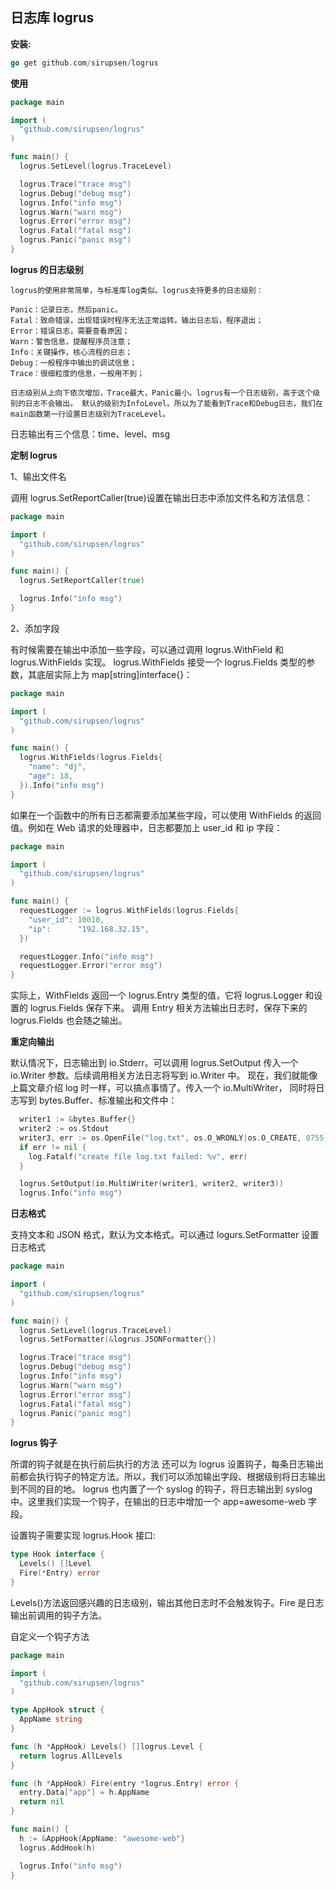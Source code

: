## 日志库 logrus

**安装:**

```go
go get github.com/sirupsen/logrus

```

**使用**

```go
package main

import (
  "github.com/sirupsen/logrus"
)

func main() {
  logrus.SetLevel(logrus.TraceLevel)

  logrus.Trace("trace msg")
  logrus.Debug("debug msg")
  logrus.Info("info msg")
  logrus.Warn("warn msg")
  logrus.Error("error msg")
  logrus.Fatal("fatal msg")
  logrus.Panic("panic msg")
}
```

**logrus 的日志级别**

```
logrus的使用非常简单，与标准库log类似。logrus支持更多的日志级别：

Panic：记录日志，然后panic。
Fatal：致命错误，出现错误时程序无法正常运转。输出日志后，程序退出；
Error：错误日志，需要查看原因；
Warn：警告信息，提醒程序员注意；
Info：关键操作，核心流程的日志；
Debug：一般程序中输出的调试信息；
Trace：很细粒度的信息，一般用不到；

日志级别从上向下依次增加，Trace最大，Panic最小。logrus有一个日志级别，高于这个级别的日志不会输出。 默认的级别为InfoLevel。所以为了能看到Trace和Debug日志，我们在main函数第一行设置日志级别为TraceLevel。
```

日志输出有三个信息：time、level、msg

**定制 logrus**

1、输出文件名

调用 logrus.SetReportCaller(true)设置在输出日志中添加文件名和方法信息：

```go
package main

import (
  "github.com/sirupsen/logrus"
)

func main() {
  logrus.SetReportCaller(true)

  logrus.Info("info msg")
}
```

2、添加字段

有时候需要在输出中添加一些字段，可以通过调用 logrus.WithField 和 logrus.WithFields 实现。 logrus.WithFields 接受一个 logrus.Fields 类型的参数，其底层实际上为 map[string]interface{}：

```go
package main

import (
  "github.com/sirupsen/logrus"
)

func main() {
  logrus.WithFields(logrus.Fields{
    "name": "dj",
    "age": 18,
  }).Info("info msg")
}
```

如果在一个函数中的所有日志都需要添加某些字段，可以使用 WithFields 的返回值。例如在 Web 请求的处理器中，日志都要加上 user_id 和 ip 字段：

```go
package main

import (
  "github.com/sirupsen/logrus"
)

func main() {
  requestLogger := logrus.WithFields(logrus.Fields{
    "user_id": 10010,
    "ip":      "192.168.32.15",
  })

  requestLogger.Info("info msg")
  requestLogger.Error("error msg")
}
```

实际上，WithFields 返回一个 logrus.Entry 类型的值，它将 logrus.Logger 和设置的 logrus.Fields 保存下来。 调用 Entry 相关方法输出日志时，保存下来的 logrus.Fields 也会随之输出。

**重定向输出**

默认情况下，日志输出到 io.Stderr。可以调用 logrus.SetOutput 传入一个 io.Writer 参数。后续调用相关方法日志将写到 io.Writer 中。 现在，我们就能像上篇文章介绍 log 时一样，可以搞点事情了。传入一个 io.MultiWriter， 同时将日志写到 bytes.Buffer、标准输出和文件中：

```go
  writer1 := &bytes.Buffer{}
  writer2 := os.Stdout
  writer3, err := os.OpenFile("log.txt", os.O_WRONLY|os.O_CREATE, 0755)
  if err != nil {
    log.Fatalf("create file log.txt failed: %v", err)
  }

  logrus.SetOutput(io.MultiWriter(writer1, writer2, writer3))
  logrus.Info("info msg")
```

**日志格式**

支持文本和 JSON 格式，默认为文本格式。可以通过 logurs.SetFormatter 设置日志格式

```go
package main

import (
  "github.com/sirupsen/logrus"
)

func main() {
  logrus.SetLevel(logrus.TraceLevel)
  logrus.SetFormatter(&logrus.JSONFormatter{})

  logrus.Trace("trace msg")
  logrus.Debug("debug msg")
  logrus.Info("info msg")
  logrus.Warn("warn msg")
  logrus.Error("error msg")
  logrus.Fatal("fatal msg")
  logrus.Panic("panic msg")
}
```

**logrus 钩子**

所谓的钩子就是在执行前后执行的方法
还可以为 logrus 设置钩子，每条日志输出前都会执行钩子的特定方法。所以，我们可以添加输出字段、根据级别将日志输出到不同的目的地。 logrus 也内置了一个 syslog 的钩子，将日志输出到 syslog 中。这里我们实现一个钩子，在输出的日志中增加一个 app=awesome-web 字段。

设置钩子需要实现 logrus.Hook 接口:

```go
type Hook interface {
  Levels() []Level
  Fire(*Entry) error
}
```

Levels()方法返回感兴趣的日志级别，输出其他日志时不会触发钩子。Fire 是日志输出前调用的钩子方法。

自定义一个钩子方法

```go
package main

import (
  "github.com/sirupsen/logrus"
)

type AppHook struct {
  AppName string
}

func (h *AppHook) Levels() []logrus.Level {
  return logrus.AllLevels
}

func (h *AppHook) Fire(entry *logrus.Entry) error {
  entry.Data["app"] = h.AppName
  return nil
}

func main() {
  h := &AppHook{AppName: "awesome-web"}
  logrus.AddHook(h)

  logrus.Info("info msg")
}
```
